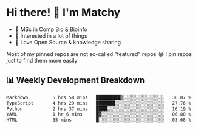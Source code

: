 # Hi there! 👋 I'm Matchy

- 🧬 MSc in Comp Bio & Bioinfo
- 🎈 Interested in a lot of things
- 💜 Love Open Source & knowledge sharing

Most of my pinned repos are not so-called "featured" repos 😂 I pin repos just to find them more easily

## 📊 Weekly Development Breakdown

<!--START_SECTION:waka-->

```txt
Markdown         5 hrs 58 mins   █████████▒░░░░░░░░░░░░░░░   36.87 %
TypeScript       4 hrs 29 mins   ███████░░░░░░░░░░░░░░░░░░   27.76 %
Python           2 hrs 37 mins   ████░░░░░░░░░░░░░░░░░░░░░   16.19 %
YAML             1 hr 6 mins     █▓░░░░░░░░░░░░░░░░░░░░░░░   06.80 %
HTML             35 mins         █░░░░░░░░░░░░░░░░░░░░░░░░   03.68 %
```

<!--END_SECTION:waka-->
